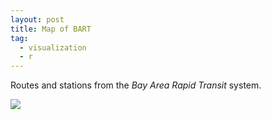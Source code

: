 ```yaml
---
layout: post
title: Map of BART
tag:
  - visualization
  - r
---
```


Routes and stations from the *Bay Area Rapid Transit* system.

<object type="image/svg+xml" data="https://shawenyao.github.io/BART/output/BART.svg" style="width:100%;height:100%;">
  <img src="https://shawenyao.github.io/BART/output/BART.svg" />
</object>
